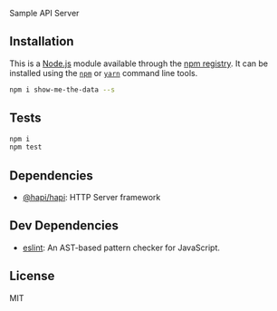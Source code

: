 Sample API Server

## Installation

This is a [Node.js](https://nodejs.org/) module available through the 
[npm registry](https://www.npmjs.com/). It can be installed using the 
[`npm`](https://docs.npmjs.com/getting-started/installing-npm-packages-locally)
or 
[`yarn`](https://yarnpkg.com/en/)
command line tools.

```sh
npm i show-me-the-data --s
```

## Tests

```sh
npm i
npm test
```

## Dependencies

- [@hapi/hapi](https://ghub.io/@hapi/hapi): HTTP Server framework

## Dev Dependencies

- [eslint](https://ghub.io/eslint): An AST-based pattern checker for JavaScript.

## License

MIT
